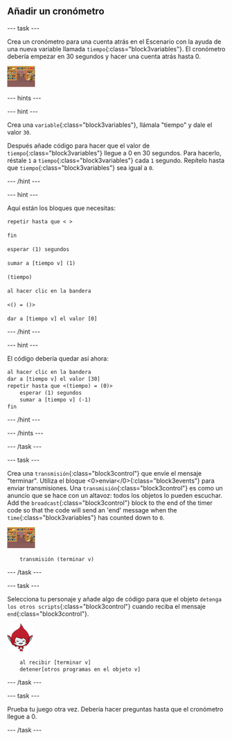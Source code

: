 ## Añadir un cronómetro

\--- task \---

Crea un cronómetro para una cuenta atrás en el Escenario con la ayuda de una nueva variable llamada `tiempo`{:class="block3variables"}. El cronómetro debería empezar en 30 segundos y hacer una cuenta atrás hasta 0.

![Objeto escenario](images/stage-sprite.png)

\--- hints \---

\--- hint \---

Crea una `variable`{:class="block3variables"}, llámala "tiempo" y dale el valor `30`.

Después añade código para hacer que el valor de `tiempo`{:class="block3variables"} llegue a 0 en 30 segundos. Para hacerlo, réstale `1` a `tiempo`{:class="block3variables"} cada `1` segundo. Repítelo hasta que `tiempo`{:class="block3variables"} sea igual a `0`.

\--- /hint \---

\--- hint \---

Aquí están los bloques que necesitas:

```blocks3
repetir hasta que < >

fin

esperar (1) segundos

sumar a [tiempo v] (1)

(tiempo)

al hacer clic en la bandera

<() = ()>

dar a [tiempo v] el valor [0]
```

\--- /hint \---

\--- hint \---

El código debería quedar así ahora:

```blocks3
al hacer clic en la bandera
dar a [tiempo v] el valor [30]
repetir hasta que <(tiempo) = (0)>
    esperar (1) segundos
    sumar a [tiempo v] (-1)
fin
```

\--- /hint \---

\--- /hints \---

\--- /task \---

\--- task \---

Crea una `transmisión`{:class="block3control"} que envíe el mensaje "terminar". Utiliza el bloque <0>enviar</0>{:class="block3events"} para enviar transmisiones. Una `transmisión`{:class="block3control"} es como un anuncio que se hace con un altavoz: todos los objetos lo pueden escuchar. Add the `broadcast`{:class="block3control"} block to the end of the timer code so that the code will send an 'end' message when the `time`{:class="block3variables"} has counted down to `0`.

![Objeto escenario](images/stage-sprite.png)

```blocks3
    transmisión (terminar v)
```

\--- /task \---

\--- task \---

Selecciona tu personaje y añade algo de código para que el objeto `detenga los otros scripts`{:class="block3control"} cuando reciba el mensaje `end`{:class="block3control"}.

![Objeto de Giga](images/giga-sprite.png)

```blocks3
    al recibir [terminar v]
    detener[otros programas en el objeto v]
```

\--- /task \---

\--- task \---

Prueba tu juego otra vez. Debería hacer preguntas hasta que el cronómetro llegue a 0.

\--- /task \---